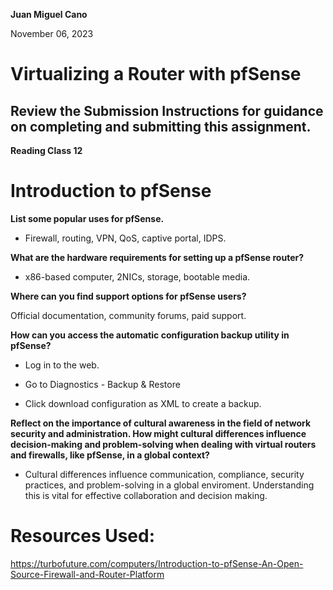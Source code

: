 **Juan Miguel Cano**

November 06, 2023

# Virtualizing a Router with pfSense

## Review the Submission Instructions for guidance on completing and submitting this assignment.

**Reading Class 12**

# Introduction to pfSense

**List some popular uses for pfSense.**

- Firewall, routing, VPN, QoS, captive portal, IDPS.

**What are the hardware requirements for setting up a pfSense router?**

- x86-based computer, 2NICs, storage, bootable media.

**Where can you find support options for pfSense users?**

Official documentation, community forums, paid support.

**How can you access the automatic configuration backup utility in pfSense?**

- Log in to the web.

- Go to Diagnostics - Backup & Restore

- Click download configuration as XML to create a backup.

**Reflect on the importance of cultural awareness in the field of network security and administration. How might cultural differences influence decision-making and problem-solving when dealing with virtual routers and firewalls, like pfSense, in a global context?**

- Cultural differences influence communication, compliance, security practices, and problem-solving in a global enviroment. Understanding this is vital for effective collaboration and decision making.

# Resources Used:

https://turbofuture.com/computers/Introduction-to-pfSense-An-Open-Source-Firewall-and-Router-Platform
